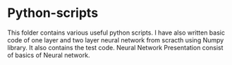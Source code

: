 # Python-scripts
This folder contains various useful python scripts.
I have also written basic code of one layer and two layer neural network from scracth using Numpy library.
It also contains the test code.
Neural Network Presentation consist of basics of Neural network.
